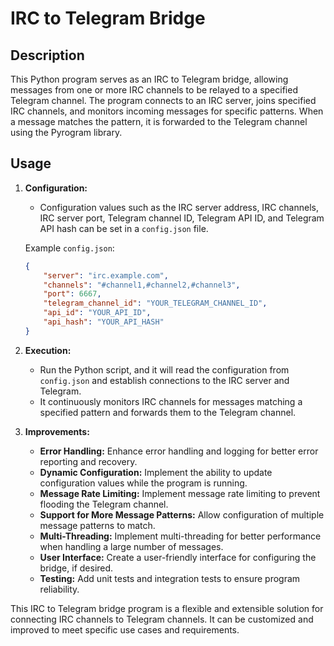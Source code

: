 # IRC to Telegram Bridge

## Description

This Python program serves as an IRC to Telegram bridge, allowing messages from one or more IRC channels to be relayed to a specified Telegram channel. The program connects to an IRC server, joins specified IRC channels, and monitors incoming messages for specific patterns. When a message matches the pattern, it is forwarded to the Telegram channel using the Pyrogram library.

## Usage

1. **Configuration:**
   - Configuration values such as the IRC server address, IRC channels, IRC server port, Telegram channel ID, Telegram API ID, and Telegram API hash can be set in a `config.json` file.

   Example `config.json`:
   ```json
   {
       "server": "irc.example.com",
       "channels": "#channel1,#channel2,#channel3",
       "port": 6667,
       "telegram_channel_id": "YOUR_TELEGRAM_CHANNEL_ID",
       "api_id": "YOUR_API_ID",
       "api_hash": "YOUR_API_HASH"
   }
   ```

2. **Execution:**
   - Run the Python script, and it will read the configuration from `config.json` and establish connections to the IRC server and Telegram.
   - It continuously monitors IRC channels for messages matching a specified pattern and forwards them to the Telegram channel.

3. **Improvements:**
   - **Error Handling:** Enhance error handling and logging for better error reporting and recovery.
   - **Dynamic Configuration:** Implement the ability to update configuration values while the program is running.
   - **Message Rate Limiting:** Implement message rate limiting to prevent flooding the Telegram channel.
   - **Support for More Message Patterns:** Allow configuration of multiple message patterns to match.
   - **Multi-Threading:** Implement multi-threading for better performance when handling a large number of messages.
   - **User Interface:** Create a user-friendly interface for configuring the bridge, if desired.
   - **Testing:** Add unit tests and integration tests to ensure program reliability.

This IRC to Telegram bridge program is a flexible and extensible solution for connecting IRC channels to Telegram channels. It can be customized and improved to meet specific use cases and requirements.

